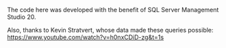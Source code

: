 The code here was developed with the benefit of SQL Server Management Studio 20.

Also, thanks to Kevin Stratvert, whose data made these queries possible:
https://www.youtube.com/watch?v=h0nxCDiD-zg&t=1s
